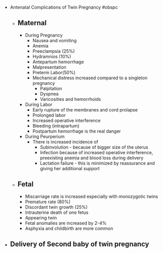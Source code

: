 - Antenatal Complications of Twin Pregnancy #obspc
	- ## Maternal
		- During Pregnancy
			- Nausea and vomiting
			- Anemia
			- Preeclampsia (25%)
			- Hydramnios (10%)
			- Antepartum hemorrhage
			- Malpresentation
			- Preterm Labor(50%)
			- Mechanical distress increased compared to a singleton pregnancy
				- Palpitation
				- Dyspnea
				- Varicosities and hemorrhoids
		- During Labor
			- Early rupture of the membranes and cord prolapse
			- Prolonged labor
			- Increased operative interference
			- Bleeding (intrapartum)
			- Postpartum hemorrhage is the real danger
		- During Peurperium
			- There is increased incidence of
				- Subinvolution - because of bigger size of the uterus
				- Infection because of increased operative interference, preexisting anemia and blood loss during delivery
				- Lactation failure - this is minimized by reassurance and giving her additional support
	- ## Fetal
		- Miscarriage rate is increased especially with monozygotic twins
		- Premature rate (80%)
		- Discordant twin growth (25%)
		- Intrauterine death of one fetus
		- Appearing twin
		- Fetal anomalies are increased by 2-4%
		- Asphyxia and childbirth are more common
- Delivery of Second baby of twin pregnancy
	-